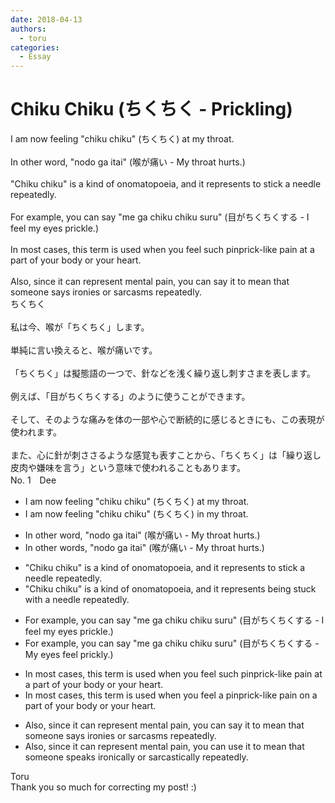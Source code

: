 ```yaml
---
date: 2018-04-13
authors:
  - toru
categories:
  - Essay
---
```


<h1 id="subject_show">Chiku Chiku (ちくちく - Prickling)</h1>
<div class="date" hidden>Apr 13, 2018 12:51</div>
<div id="post"><div id="body_show_ori">
I am now feeling "chiku chiku" (ちくちく) at my throat.<br/><br/>In other word, "nodo ga itai" (喉が痛い - My throat hurts.)<br/><br/>"Chiku chiku" is a kind of onomatopoeia, and it represents to stick a needle repeatedly.<br/><br/>For example, you can say "me ga chiku chiku suru" (目がちくちくする - I feel my eyes prickle.)<br/><br/>In most cases, this term is used when you feel such pinprick-like pain at a part of your body or your heart.<br/><br/>Also, since it can represent mental pain, you can say it to mean that someone says ironies or sarcasms repeatedly.
</div></div>

<!-- more -->

<div id="post_ja"><div id="body_show_mo">
ちくちく<br/><br/>私は今、喉が「ちくちく」します。<br/><br/>単純に言い換えると、喉が痛いです。<br/><br/>「ちくちく」は擬態語の一つで、針などを浅く繰り返し刺すさまを表します。<br/><br/>例えば、「目がちくちくする」のように使うことができます。<br/><br/>そして、そのような痛みを体の一部や心で断続的に感じるときにも、この表現が使われます。<br/><br/>また、心に針が刺ささるような感覚も表すことから、「ちくちく」は「繰り返し皮肉や嫌味を言う」という意味で使われることもあります。
</div></div>
<div id="block"><div class="first_name"> No. 1　<span class="just_name">Dee</span></div><div id="block2">
<ul class="correction_field">
<li class="incorrect">I am now feeling "chiku chiku" (ちくちく) at my throat.</li>
<li class="corrected correct">
I am now feeling "chiku chiku" (ちくちく) <span class="f_blue">in</span> my throat.
</li>
</ul>
<ul class="correction_field">
<li class="incorrect">In other word, "nodo ga itai" (喉が痛い - My throat hurts.)</li>
<li class="corrected correct">
In other word<span class="f_blue">s</span>, "nodo ga itai" (喉が痛い - My throat hurts.)
</li>
</ul>
<ul class="correction_field">
<li class="incorrect">"Chiku chiku" is a kind of onomatopoeia, and it represents to stick a needle repeatedly.</li>
<li class="corrected correct">
"Chiku chiku" is a kind of onomatopoeia, and it represents <span class="f_blue">being stuck with</span> a needle repeatedly.
</li>
</ul>
<ul class="correction_field">
<li class="incorrect">For example, you can say "me ga chiku chiku suru" (目がちくちくする - I feel my eyes prickle.)</li>
<li class="corrected correct">
For example, you can say "me ga chiku chiku suru" (目がちくちくする - My <span class="f_blue">eyes feel prickly</span>.)
</li>
</ul>
<ul class="correction_field">
<li class="incorrect">In most cases, this term is used when you feel such pinprick-like pain at a part of your body or your heart.</li>
<li class="corrected correct">
In most cases, this term is used when you feel <span class="f_blue">a</span> pinprick-like pain <span class="f_blue">on </span>a part of your body or your heart.
</li>
</ul>
<ul class="correction_field">
<li class="incorrect">Also, since it can represent mental pain, you can say it to mean that someone says ironies or sarcasms repeatedly.</li>
<li class="corrected correct">
Also, since it can represent mental pain, you can <span class="f_blue">use</span> it to mean that someone <span class="f_blue">speaks ironically or sarcastically</span> repeatedly.
</li>
</ul>
</div><div class="name"><span class="just_name">Toru</span><br>
Thank you so much for correcting my post! :)
</div>
</div>

